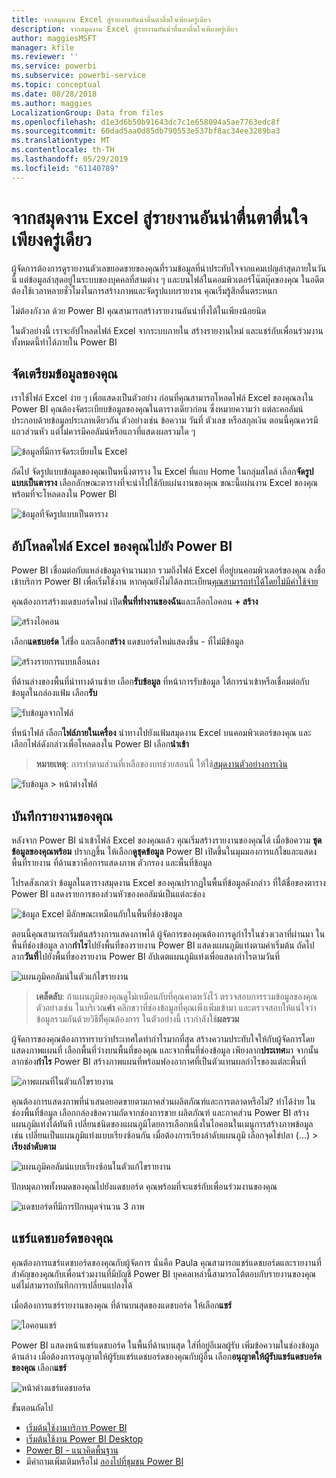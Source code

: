 ```yaml
---
title: จากสมุดงาน Excel สู่รายงานอันน่าตื่นตาตื่นใจเพียงครู่เดียว
description: จากสมุดงาน Excel สู่รายงานอันน่าตื่นตาตื่นใจเพียงครู่เดียว
author: maggiesMSFT
manager: kfile
ms.reviewer: ''
ms.service: powerbi
ms.subservice: powerbi-service
ms.topic: conceptual
ms.date: 08/28/2018
ms.author: maggies
LocalizationGroup: Data from files
ms.openlocfilehash: d1e3d6b50b91643dc7c1e658094a5ae7763edc8f
ms.sourcegitcommit: 60dad5aa0d85db790553e537bf8ac34ee3289ba3
ms.translationtype: MT
ms.contentlocale: th-TH
ms.lasthandoff: 05/29/2019
ms.locfileid: "61140789"
---
```

# <a name="from-excel-workbook-to-stunning-report-in-no-time"></a>จากสมุดงาน Excel สู่รายงานอันน่าตื่นตาตื่นใจเพียงครู่เดียว
ผู้จัดการต้องการดูรายงานตัวเลขยอดขายของคุณที่รวมข้อมูลที่น่าประทับใจจากแคมเปญล่าสุดภายในวันนี้ แต่ข้อมูลล่าสุดอยู่ในระบบของบุคคลที่สามต่าง ๆ และบนไฟล์ในคอมพิวเตอร์โน๊ตบุ๊คของคุณ ในอดีตต้องใช้เวลาหลายชั่วโมงในการสร้างภาพและจัดรูปแบบรายงาน คุณเริ่มรู้สึกตื่นตระหนก

ไม่ต้องกังวล ด้วย Power BI คุณสามารถสร้างรายงานอันน่าทึ่งได้ในเพียงน้อยนิด

ในตัวอย่างนี้ เราจะอัปโหลดไฟล์ Excel จากระบบภายใน สร้างรายงานใหม่ และแชร์กับเพื่อนร่วมงาน ทั้งหมดนี้ทำได้ภายใน Power BI

## <a name="prepare-your-data"></a>จัดเตรียมข้อมูลของคุณ
เราใช้ไฟล์ Excel ง่าย ๆ เพื่อแสดงเป็นตัวอย่าง ก่อนที่คุณสามารถโหลดไฟล์ Excel ของคุณลงใน Power BI คุณต้องจัดระเบียบข้อมูลของคุณในตารางเดียวก่อน ซึ่งหมายความว่า แต่ละคอลัมน์ประกอบด้วยข้อมูลประเภทเดียวกัน ตัวอย่างเช่น ข้อความ วันที่ ตัวเลข หรือสกุลเงิน ตอนนี้คุณควรมีแถวส่วนหัว แต่ไม่ควรมีคอลัมน์หรือแถวที่แสดงผลรวมใด ๆ

![ข้อมูลที่มีการจัดระเบียบใน Excel](media/service-from-excel-to-stunning-report/pbi_excel_file.png)

ถัดไป จัดรูปแบบข้อมูลของคุณเป็นหนึ่งตาราง ใน Excel ที่แถบ Home ในกลุ่มสไตล์ เลือก**จัดรูปแบบเป็นตาราง** เลือกลักษณะตารางที่จะนำไปใช้กับแผ่นงานของคุณ ขณะนี้แผ่นงาน Excel ของคุณพร้อมที่จะโหลดลงใน Power BI

![ข้อมูลที่จัดรูปแบบเป็นตาราง](media/service-from-excel-to-stunning-report/pbi_excel_table.png)

## <a name="upload-your-excel-file-into-power-bi"></a>อัปโหลดไฟล์ Excel ของคุณไปยัง Power BI
Power BI เชื่อมต่อกับแหล่งข้อมูลจำนวนมาก รวมถึงไฟล์ Excel ที่อยู่บนคอมพิวเตอร์ของคุณ ลงชื่อเข้าบริการ Power BI เพื่อเริ่มใช้งาน หากคุณยังไม่ได้ลงทะเบียน[คุณสามารถทำได้โดยไม่มีค่าใช้จ่าย](https://powerbi.com)

คุณต้องการสร้างแดชบอร์ดใหม่ เปิด**พื้นที่ทำงานของฉัน**และเลือกไอคอน **+ สร้าง**

![สร้างไอคอน](media/service-from-excel-to-stunning-report/power-bi-new-dash.png)

เลือก**แดชบอร์ด** ใส่ชื่อ และเลือก**สร้าง** แดชบอร์ดใหม่แสดงขึ้น - ที่ไม่มีข้อมูล

![สร้างรายการแบบเลื่อนลง](media/service-from-excel-to-stunning-report/power-bi-create-dash.png)

ที่ด้านล่างของพื้นที่นำทางด้านซ้าย เลือก**รับข้อมูล** ที่หน้าการรับข้อมูล ใต้การนำเข้าหรือเชื่อมต่อกับข้อมูลในกล่องแฟ้ม เลือก**รับ**

![รับข้อมูลจากไฟล์](media/service-from-excel-to-stunning-report/pbi_get_files.png)

ที่หน้าไฟล์ เลือก**ไฟล์ภายในเครื่อง** นำทางไปยังแฟ้มสมุดงาน Excel บนคอมพิวเตอร์ของคุณ และเลือกไฟล์ดังกล่าวเพื่อโหลดลงใน Power BI เลือก**นำเข้า**

> **หมายเหตุ**: การทำตามส่วนที่เหลือของบทช่วยสอนนี้ ให้ใช้[สมุดงานตัวอย่างการเงิน](sample-financial-download.md)
> 
> 

![รับข้อมูล > หน้าต่างไฟล์](media/service-from-excel-to-stunning-report/pbi_local_file.png)

## <a name="build-your-report"></a>บันทึกรายงานของคุณ
หลังจาก Power BI นำเข้าไฟล์ Excel ของคุณแล้ว คุณเริ่มสร้างรายงานของคุณได้ เมื่อข้อความ **ชุดข้อมูลของคุณพร้อม** ปรากฏขึ้น ให้เลือก**ดูชุดข้อมูล**  Power BI เปิดขึ้นในมุมมองการแก้ไขและแสดงพื้นที่รายงาน ที่ด้านขวาคือการแสดงภาพ ตัวกรอง และพื้นที่ข้อมูล

โปรดสังเกตว่า ข้อมูลในตารางสมุดงาน Excel ของคุณปรากฏในพื้นที่ข้อมูลดังกล่าว ที่ใต้ชื่อของตาราง Power BI แสดงรายการของส่วนหัวของคอลัมน์เป็นแต่ละช่อง

![ข้อมูล Excel มีลักษณะเหมือนกับในพื้นที่ช่องข้อมูล](media/service-from-excel-to-stunning-report/pbi_report_fields.png)

ตอนนี้คุณสามารถเริ่มต้นสร้างการแสดงภาพได้ ผู้จัดการของคุณต้องการดูกำไรในช่วงเวลาที่ผ่านมา ในพื้นที่ช่องข้อมูล ลาก**กำไร**ไปยังพื้นที่ของรายงาน Power BI แสดงแผนภูมิแท่งตามค่าเริ่มต้น ถัดไป ลาก**วันที่**ไปยังพื้นที่ของรายงาน Power BI อัปเดตแผนภูมิแท่งเพื่อแสดงกำไรตามวันที่

![แผนภูมิคอลัมน์ในตัวแก้ไขรายงาน](media/service-from-excel-to-stunning-report/pbi_report_pin-new.png)

> **เคล็ดลับ**: ถ้าแผนภูมิของคุณดูไม่เหมือนกับที่คุณคาดหวังไว้ ตรวจสอบการรวมข้อมูลของคุณ ตัวอย่างเช่น ในบริเวณ**ค่า** คลิกขวาที่ช่องข้อมูลที่คุณเพิ่งเพิ่มเข้ามา และตรวจสอบให้แน่ใจว่าข้อมูลรวมกันด้วยวิธีที่ีคุณต้องการ  ในตัวอย่างนี้ เรากำลังใช้**ผลรวม**
> 
> 

ผู้จัดการของคุณต้องการทราบว่าประเทศใดทำกำไรมากที่สุด สร้างความประทับใจให้กับผู้จัดการโดยแสดงภาพแผนที่ เลือกพื้นที่ว่างบนพื้นที่ของคุณ และจากพื้นที่ช่องข้อมูล เพียงลาก**ประเทศ**มา จากนั้นลากช่อง**กำไร** Power BI สร้างภาพแผนที่พร้อมฟองอากาศที่เป็นตัวแทนผลกำไรของแต่ละพื้นที่

![ภาพแผนที่ในตัวแก้ไขรายงาน](media/service-from-excel-to-stunning-report/pbi_report_map-new.png)

คุณต้องการแสดงภาพที่นำเสนอยอดขายตามภาคส่วนผลิตภัณฑ์และการตลาดหรือไม่? ทำได้ง่าย ในช่องพื้นที่ข้อมูล เลือกกล่องข้อความถัดจากช่องการขาย ผลิตภัณฑ์ และภาคส่วน Power BI สร้างแผนภูมิแท่งได้ทันที เปลี่ยนชนิดของแผนภูมิโดยการเลือกหนึ่งในไอคอนในเมนูการสร้างภาพข้อมูล เช่น เปลี่ยนเป็นแผนภูมิแท่งแบบเรียงซ้อนกัน  เมื่อต้องการเรียงลำดับแผนภูมิ เลือกจุดไข่ปลา (...) > **เรียงลำดับตาม**

![แผนภูมิคอลัมน์แบบเรียงซ้อนในตัวแก้ไขรายงาน](media/service-from-excel-to-stunning-report/pbi_barchart-new.png)

ปักหมุดภาพทั้งหมดของคุณไปยังแดชบอร์ด คุณพร้อมที่จะแชร์กับเพื่อนร่วมงานของคุณ

![แดชบอร์ดที่มีการปักหมุดจำนวน 3 ภาพ](media/service-from-excel-to-stunning-report/pbi_report.png)

## <a name="share-your-dashboard"></a>แชร์แดชบอร์ดของคุณ
คุณต้องการแชร์แดชบอร์ดของคุณกับผู้จัดการ นั่นคือ Paula คุณสามารถแชร์แดชบอร์ดและรายงานที่สำคัญของคุณกับเพื่อนร่วมงานที่มีบัญชี Power BI บุคคลเหล่านี้สามารถโต้ตอบกับรายงานของคุณ แต่ไม่สามารถบันทึกการเปลี่ยนแปลงได้

เมื่อต้องการแชร์รายงานของคุณ ที่ด้านบนสุดของแดชบอร์ด ให้เลือก**แชร์**

![ไอคอนแชร์](media/service-from-excel-to-stunning-report/power-bi-share.png)

Power BI แสดงหน้าแชร์แดชบอร์ด ในพื้นที่ด้านบนสุด ใส่ที่อยู่อีเมลผู้รับ เพิ่มข้อความในช่องข้อมูลด้านล่าง เมื่อต้องการอนุญาตให้ผู้รับแชร์แดชบอร์ดของคุณกับผู้อื่น เลือก**อนุญาตให้ผู้รับแชร์แดชบอร์ดของคุณ** เลือก**แชร์**

![หน้าต่างแชร์แดชบอร์ด](media/service-from-excel-to-stunning-report/power-bi-share-dash-new.png)

ขั้นตอนถัดไป

* [เริ่มต้นใช้งานบริการ Power BI](service-get-started.md)
* [เริ่มต้นใช้งาน Power BI Desktop](desktop-getting-started.md)
* [Power BI - แนวคิดพื้นฐาน](consumer/end-user-basic-concepts.md)
* มีคำถามเพิ่มเติมหรือไม่ [ลองไปที่ชุมชน Power BI](http://community.powerbi.com/)

